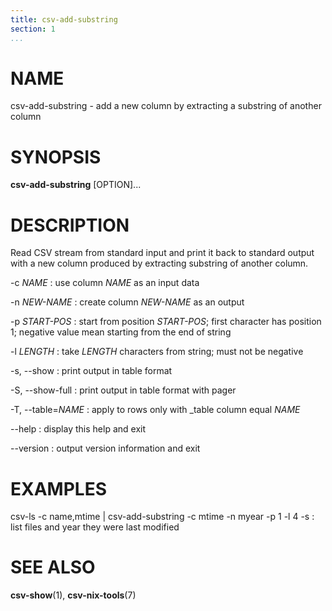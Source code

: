 ```yaml
---
title: csv-add-substring
section: 1
...
```


# NAME #

csv-add-substring - add a new column by extracting a substring of another column

# SYNOPSIS #

**csv-add-substring** [OPTION]...

# DESCRIPTION #

Read CSV stream from standard input and print it back to standard output with
a new column produced by extracting substring of another column.

-c *NAME*
:   use column *NAME* as an input data

-n *NEW-NAME*
:   create column *NEW-NAME* as an output

-p *START-POS*
:   start from position *START-POS*; first character has position 1; negative
value mean starting from the end of string

-l *LENGTH*
:   take *LENGTH* characters from string; must not be negative

-s, \--show
:   print output in table format

-S, \--show-full
:   print output in table format with pager

-T, \--table=*NAME*
:   apply to rows only with _table column equal *NAME*

\--help
:   display this help and exit

\--version
:   output version information and exit

# EXAMPLES #

csv-ls -c name,mtime | csv-add-substring -c mtime -n myear -p 1 -l 4 -s
:   list files and year they were last modified

# SEE ALSO #

**csv-show**(1), **csv-nix-tools**(7)
